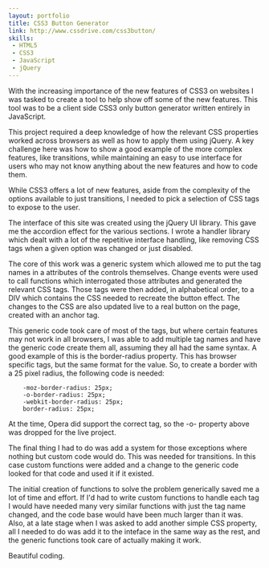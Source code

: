 ```yaml
---
layout: portfolio
title: CSS3 Button Generator
link: http://www.cssdrive.com/css3button/
skills:
 - HTML5
 - CSS3
 - JavaScript
 - jQuery
---
```

With the increasing importance of the new features of CSS3 on websites I was tasked to create a tool to help show off some of the new features. This tool was to be a client side CSS3 only button generator written entirely in JavaScript.

This project required a deep knowledge of how the relevant CSS properties worked across browsers as well as how to apply them using jQuery. A key challenge here was how to show a good example of the more complex features, like transitions, while maintaining an easy to use interface for users who may not know anything about the new features and how to code them.

While CSS3 offers a lot of new features, aside from the complexity of the options available to just transitions, I needed to pick a selection of CSS tags to expose to the user.

The interface of this site was created using the jQuery UI library. This gave me the accordion effect for the various sections. I wrote a handler library which dealt with a lot of the repetitive interface handling, like removing CSS tags when a given option was changed or just disabled.

The core of this work was a generic system which allowed me to put the tag names in a attributes of the controls themselves. Change events were used to call functions which interrogated those attributes and generated the relevant CSS tags. Those tags were then added, in alphabetical order, to a DIV which contains the CSS needed to recreate the button effect. The changes to the CSS are also updated live to a real button on the page, created with an anchor tag.

This generic code took care of most of the tags, but where certain features may not work in all browsers, I was able to add multiple tag names and have the generic code create them all, assuming they all had the same syntax. A good example of this is the border-radius property. This has browser specific tags, but the same format for the value. So, to create a border with a 25 pixel radius, the following code is needed:<br />

        -moz-border-radius: 25px;
        -o-border-radius: 25px;
        -webkit-border-radius: 25px;
        border-radius: 25px;

At the time, Opera did support the correct tag, so the -o- property above was dropped for the live project.

The final thing I had to do was add a system for those exceptions where nothing but custom code would do. This was needed for transitions. In this case custom functions were added and a change to the generic code looked for that code and used it if it existed.

The initial creation of functions to solve the problem generically saved me a lot of time and effort. If I'd had to write custom functions to handle each tag I would have needed many very similar functions with just the tag name changed, and the code base would have been much larger than it was. Also, at a late stage when I was asked to add another simple CSS property, all I needed to do was add it to the inteface in the same way as the rest, and the generic functions took care of actually making it work.

Beautiful coding.

